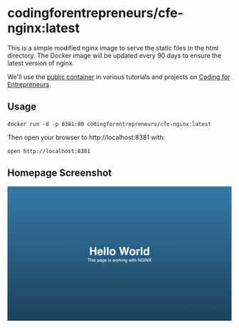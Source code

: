 # codingforentrepreneurs/cfe-nginx:latest
This is a simple modified nginx image to serve the static files in the html directory. The Docker image will be updated every 90 days to ensure the latest version of nginx.

We'll use the [public container](https://hub.docker.com/r/codingforentrepreneurs/cfe-nginx) in various tutorials and projects on [Coding for Entrepreneurs](https://cfe.sh).


## Usage

```
docker run -d -p 8381:80 codingforentrepreneurs/cfe-nginx:latest
```
Then open your browser to http://localhost:8381 with:
```
open http://localhost:8381
```

## Homepage Screenshot
![Example Homepage Image](./repo-assets/homepage-screenshot.png)